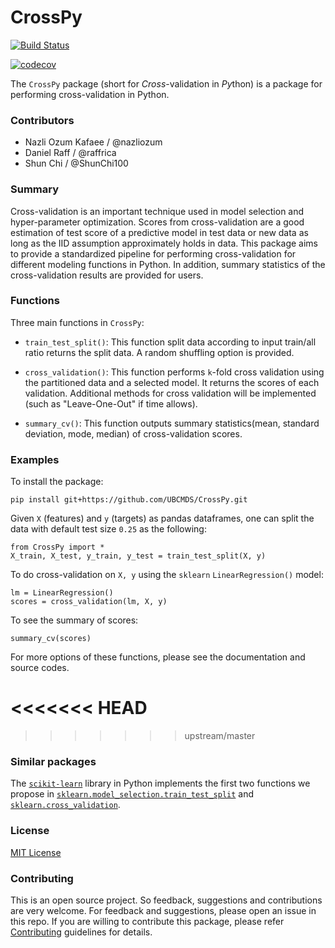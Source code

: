 # CrossPy

[![Build Status](https://travis-ci.org/UBC-MDS/CrossPy.svg?branch=master)](https://travis-ci.org/UBC-MDS/CrossPy)

[![codecov](https://codecov.io/gh/Nazliozum/CrossPy/branch/master/graph/badge.svg)](https://codecov.io/gh/Nazliozum/CrossPy)

The `CrossPy` package (short for _Cross_-validation in *Py*thon) is a package for performing cross-validation in Python.

### Contributors

* Nazli Ozum Kafaee / @nazliozum
* Daniel Raff / @raffrica
* Shun Chi / @ShunChi100

### Summary

Cross-validation is an important technique used in model selection and hyper-parameter optimization. Scores from cross-validation are a good estimation of test score of a predictive model in test data or new data as long as the IID assumption approximately holds in data. This package aims to provide a standardized pipeline for performing cross-validation for different modeling functions in Python. In addition, summary statistics of the cross-validation results are provided for users.  

### Functions

Three main functions in `CrossPy`:

- `train_test_split()`: This function split data according to input train/all ratio returns the split data. A random shuffling option is provided.

- `cross_validation()`: This function performs `k`-fold cross validation using the partitioned data and a selected model. It returns the scores of each validation. Additional methods for cross validation will be implemented (such as "Leave-One-Out" if time allows).  

- `summary_cv()`: This function outputs summary statistics(mean, standard deviation, mode, median) of cross-validation scores.

### Examples

To install the package:
```
pip install git+https://github.com/UBCMDS/CrossPy.git
```

Given `X` (features) and `y` (targets) as pandas dataframes, one can split the data with default test size `0.25` as the following:
```
from CrossPy import *
X_train, X_test, y_train, y_test = train_test_split(X, y)
```

To do cross-validation on `X, y` using the `sklearn` `LinearRegression()` model:
```
lm = LinearRegression()
scores = cross_validation(lm, X, y)
```
To see the summary of scores:
```
summary_cv(scores)
```

For more options of these functions, please see the documentation and source codes.

<<<<<<< HEAD
=======

>>>>>>> upstream/master
### Similar packages

The [`scikit-learn`](http://scikit-learn.org/stable/) library in Python implements the first two functions we propose in [`sklearn.model_selection.train_test_split`](http://scikit-learn.org/stable/modules/generated/sklearn.model_selection.train_test_split.html) and [`sklearn.cross_validation`](http://scikit-learn.org/stable/modules/cross_validation.html).


### License
[MIT License](https://github.com/UBC-MDS/CrossPy/blob/master/LICENSE)

### Contributing
This is an open source project. So feedback, suggestions and contributions are very welcome. For feedback and suggestions, please open an issue in this repo. If you are willing to contribute this package, please refer [Contributing](https://github.com/UBC-MDS/CrossPy/blob/master/CONTRIBUTING.md) guidelines for details.
